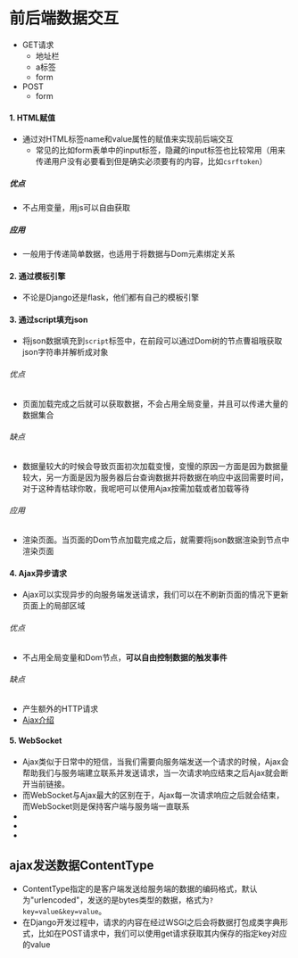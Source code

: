 # 前后端数据交互
- GET请求
	- 地址栏
	- a标签
	- form
- POST
	- form

[](https://www.zhihu.com/question/26532621)
#### 1. HTML赋值
- 通过对HTML标签name和value属性的赋值来实现前后端交互
	- 常见的比如form表单中的input标签，隐藏的input标签也比较常用（用来传递用户没有必要看到但是确实必须要有的内容，比如`csrftoken`）


##### 优点
- 不占用变量，用js可以自由获取


##### 应用
- 一般用于传递简单数据，也适用于将数据与Dom元素绑定关系



#### 2. 通过模板引擎
- 不论是Django还是flask，他们都有自己的模板引擎


#### 3. 通过script填充json
- 将json数据填充到`script`标签中，在前段可以通过Dom树的节点曹祖哦获取json字符串并解析成对象

###### 优点
- 页面加载完成之后就可以获取数据，不会占用全局变量，并且可以传递大量的数据集合


###### 缺点
- 数据量较大的时候会导致页面初次加载变慢，变慢的原因一方面是因为数据量较大，另一方面是因为服务器后台查询数据并将数据在响应中返回需要时间，对于这种青枯球你敢，我呢吧可以使用Ajax按需加载或者加载等待

###### 应用
- 渲染页面。当页面的Dom节点加载完成之后，就需要将json数据渲染到节点中渲染页面



#### 4. Ajax异步请求
- Ajax可以实现异步的向服务端发送请求，我们可以在不刷新页面的情况下更新页面上的局部区域

###### 优点
- 不占用全局变量和Dom节点，**可以自由控制数据的触发事件**

###### 缺点
- 产生额外的HTTP请求
- [Ajax介绍]()




#### 5. WebSocket
- Ajax类似于日常中的短信，当我们需要向服务端发送一个请求的时候，Ajax会帮助我们与服务端建立联系并发送请求，当一次请求响应结束之后Ajax就会断开当前链接。
- 而WebSocket与Ajax最大的区别在于，Ajax每一次请求响应之后就会结束，而WebSocket则是保持客户端与服务端一直联系
- [](https://www.web-tinker.com/article/20372.html)
- [](https://www.ibm.com/developerworks/cn/web/1112_huangxa_websocket/)
- [](https://zh.wikipedia.org/wiki/WebSocket)


## ajax发送数据ContentType
- ContentType指定的是客户端发送给服务端的数据的编码格式，默认为"urlencoded"，发送的是bytes类型的数据，格式为`?key=value&key=value`。
- 在Django开发过程中，请求的内容在经过WSGI之后会将数据打包成类字典形式，比如在POST请求中，我们可以使用get请求获取其内保存的指定key对应的value